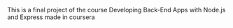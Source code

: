 This is a final project of the course Developing Back-End Apps with Node.js and Express made in coursera
